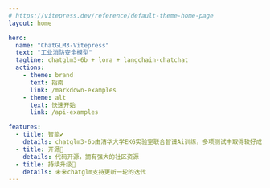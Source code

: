 ```yaml
---
# https://vitepress.dev/reference/default-theme-home-page
layout: home

hero:
  name: "ChatGLM3-Vitepress"
  text: "工业消防安全模型"
  tagline: chatglm3-6b + lora + langchain-chatchat
  actions:
    - theme: brand
      text: 指南
      link: /markdown-examples
    - theme: alt
      text: 快速开始
      link: /api-examples

features:
  - title: 智能✔
    details: chatglm3-6b由清华大学EKG实验室联合智谱Ai训练，多项测试中取得较好成绩
  - title: 开源👏
    details: 代码开源，拥有强大的社区资源
  - title: 持续升级🎉
    details: 未来chatglm支持更新一轮的迭代
---
```


